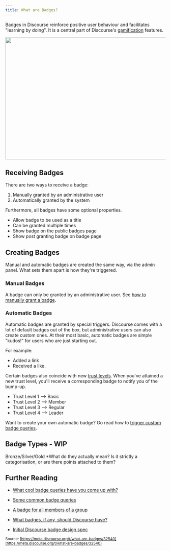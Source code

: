 ```yaml
---
title: What are Badges?
---
```


Badges in Discourse reinforce positive user behaviour and facilitates "learning by doing". It is a central part of Discourse's [gamification](http://blog.codinghorror.com/the-gamification/) features.

<img src="//discourse-meta.s3-us-west-1.amazonaws.com/original/3X/e/2/e2d319c6b57c519d11f88250d3e632f13b6b6f56.png" width="690" height="383"> 

## Receiving Badges

There are two ways to receive a badge:

1. Manually granted by an administrative user
2. Automatically granted by the system

Furthermore, all badges have some optional properties.

- Allow badge to be used as a title
- Can be granted multiple times
- Show badge on the public badges page
- Show post granting badge on badge page


## Creating Badges

Manual and automatic badges are created the same way, via the admin panel. What sets them apart is how they're triggered.

### Manual Badges

A badge can only be granted by an administrative user. See [how to manually grant a badge](http://learndiscourse.org/grant-a-badge-to-individual-users-manually).

### Automatic Badges

Automatic badges are granted by special triggers. Discourse comes with a lot of default badges out of the box, but administrative users can also create custom ones. At their most basic, automatic badges are simple "kudos!" for users who are just starting out.

For example:

- Added a link
- Received a like.

Certain badges also coincide with new [trust levels](http://learndiscourse.org/what-do-user-trust-levels-do). When you've attained a new trust level, you'll receive a corresponding badge to notify you of the bump-up.

- Trust Level 1 --> Basic
- Trust Level 2 --> Member
- Trust Level 3 --> Regular
- Trust Level 4 --> Leader

Want to create your own automatic badge? Go read how to [trigger custom badge queries](http://learndiscourse.org/triggered-custom-badge-queries).

## Badge Types - WIP

Bronze/Silver/Gold *What do they actually mean? Is it strictly a categorisation, or are there points attached to them?

## Further Reading

- [What cool badge queries have you come up with?][1]
- [Some common badge queries][2]
- [A badge for all members of a group](http://learndiscourse.org/a-badge-for-all-members-of-a-group)
- [What badges, if any, should Discourse have?][3]
- [Initial Discourse badge design spec][4]


  [1]: https://meta.discourse.org/t/what-cool-badge-queries-have-you-come-up-with/18978
  [2]: http://learndiscourse.org/some-common-badge-queries-idea
  [3]: https://meta.discourse.org/t/what-badges-if-any-should-discourse-have/5933
  [4]: https://meta.discourse.org/t/initial-discourse-badge-design-spec/13088

<small class="documentation-source">Source: [https://meta.discourse.org/t/what-are-badges/32540](https://meta.discourse.org/t/what-are-badges/32540)</small>

